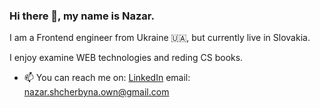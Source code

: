 ### Hi there 👋, my name is Nazar.

I am a Frontend engineer from Ukraine 🇺🇦, but currently live in Slovakia.

I enjoy examine WEB technologies and reding CS books.

- 📫 You can reach me on:
  [LinkedIn](https://www.linkedin.com/in/nazar-shcherbyna/)
  email: nazar.shcherbyna.own@gmail.com

<!--
Here are some ideas to get you started:

- 🔭 I’m currently working on ...
- 🌱 I’m currently learning ...
- 👯 I’m looking to collaborate on ...
- 🤔 I’m looking for help with ...
- 💬 Ask me about ...
...
- 😄 Pronouns: ...
- ⚡ Fun fact: ...
-->
